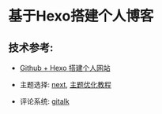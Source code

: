 # 基于Hexo搭建个人博客

## 技术参考:
- [Github + Hexo 搭建个人网站](https://zhuanlan.zhihu.com/p/26625249)

- 主题选择: [next](https://github.com/iissnan/hexo-theme-next), [主题优化教程](http://shenzekun.cn/hexo%E7%9A%84next%E4%B8%BB%E9%A2%98%E4%B8%AA%E6%80%A7%E5%8C%96%E9%85%8D%E7%BD%AE%E6%95%99%E7%A8%8B.html)

- 评论系统: [gitalk](https://github.com/gitalk/gitalk)
